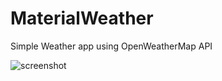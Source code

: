 # MaterialWeather
Simple Weather app using OpenWeatherMap API

![screenshot](http://i.imgur.com/aH4Ykww.png)
